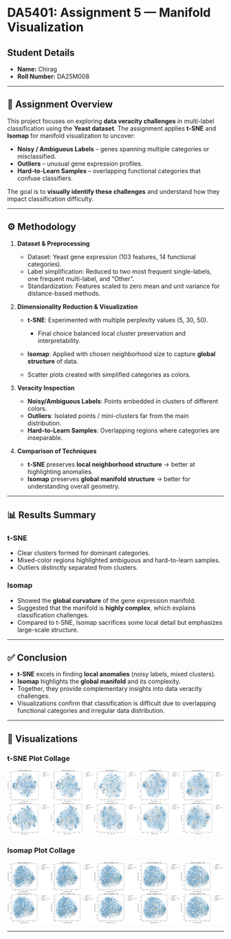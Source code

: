 # DA5401: Assignment 5 — Manifold Visualization

## Student Details

* **Name:** Chirag
* **Roll Number:** DA25M008

---

## 📌 Assignment Overview

This project focuses on exploring **data veracity challenges** in multi-label classification using the **Yeast dataset**.
The assignment applies **t-SNE** and **Isomap** for manifold visualization to uncover:

* **Noisy / Ambiguous Labels** – genes spanning multiple categories or misclassified.
* **Outliers** – unusual gene expression profiles.
* **Hard-to-Learn Samples** – overlapping functional categories that confuse classifiers.

The goal is to **visually identify these challenges** and understand how they impact classification difficulty.

---

## ⚙️ Methodology

1. **Dataset & Preprocessing**

   * Dataset: Yeast gene expression (103 features, 14 functional categories).
   * Label simplification: Reduced to two most frequent single-labels, one frequent multi-label, and “Other”.
   * Standardization: Features scaled to zero mean and unit variance for distance-based methods.

2. **Dimensionality Reduction & Visualization**

   * **t-SNE**: Experimented with multiple perplexity values (5, 30, 50).

     * Final choice balanced local cluster preservation and interpretability.
   * **Isomap**: Applied with chosen neighborhood size to capture **global structure** of data.
   * Scatter plots created with simplified categories as colors.

3. **Veracity Inspection**

   * **Noisy/Ambiguous Labels**: Points embedded in clusters of different colors.
   * **Outliers**: Isolated points / mini-clusters far from the main distribution.
   * **Hard-to-Learn Samples**: Overlapping regions where categories are inseparable.

4. **Comparison of Techniques**

   * **t-SNE** preserves **local neighborhood structure** → better at highlighting anomalies.
   * **Isomap** preserves **global manifold structure** → better for understanding overall geometry.

---

## 📊 Results Summary

### t-SNE

* Clear clusters formed for dominant categories.
* Mixed-color regions highlighted ambiguous and hard-to-learn samples.
* Outliers distinctly separated from clusters.

### Isomap

* Showed the **global curvature** of the gene expression manifold.
* Suggested that the manifold is **highly complex**, which explains classification challenges.
* Compared to t-SNE, Isomap sacrifices some local detail but emphasizes large-scale structure.

---

## ✅ Conclusion

* **t-SNE** excels in finding **local anomalies** (noisy labels, mixed clusters).
* **Isomap** highlights the **global manifold** and its complexity.
* Together, they provide complementary insights into data veracity challenges.
* Visualizations confirm that classification is difficult due to overlapping functional categories and irregular data distribution.

---

## 📸 Visualizations

### t-SNE Plot Collage

![t-SNE Collage](tsne_collage.png)

### Isomap Plot Collage

![Isomap Collage](isomap_collage.png)

---
